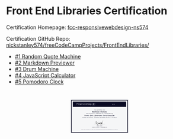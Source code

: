 # Front End Libraries Certification

Certification Homepage: [fcc-responsivewebdesign-ns574](https://fcc-responsivewebdesign-ns574.herokuapp.com/)

Certification GitHub Repo: [nickstanley574/freeCodeCampProjects/FrontEndLibraries/](https://github.com/nickstanley574/freeCodeCampProjects/tree/master/FrontEndLibraries)

* [#1 Random Quote Machine](https://fcc-responsivewebdesign-ns574.herokuapp.com/Build-a-Trubute-Page/)
* [#2 Markdown Previewer](https://fcc-responsivewebdesign-ns574.herokuapp.com/Survey-Form/)
* [#3 Drum Machine](https://fcc-responsivewebdesign-ns574.herokuapp.com/Product-Landing-Page/)
* [#4 JavaScript Calculator](https://fcc-responsivewebdesign-ns574.herokuapp.com/Technical-Documentation-Page/)
* [#5 Pomodoro Clock](https://fcc-responsivewebdesign-ns574.herokuapp.com/PersonalPortfolioWebpage/)


<div style="padding: 25px; text-align: center;">
    <img src="FrontEndLibrariesCertification.png" alt="Front End Libraries Certificate" width="35%"/>
</div>